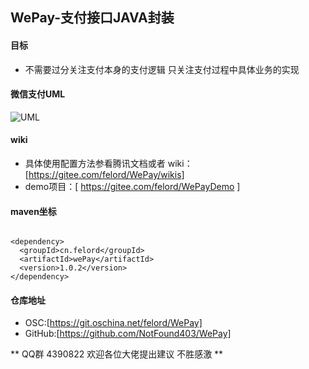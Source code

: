  
 
 
## **WePay-支付接口JAVA封装**
 
 
#### **目标**
 - 不需要过分关注支付本身的支付逻辑 只关注支付过程中具体业务的实现
 
 
#### **微信支付UML**
 ![UML](https://git.oschina.net/uploads/images/2017/0816/151415_9f389a6d_975445.png "UML.png") 
 

 
 
#### **wiki**
 - 具体使用配置方法参看腾讯文档或者 wiki：[https://gitee.com/felord/WePay/wikis]
 - demo项目：[ https://gitee.com/felord/WePayDemo ]
 
#### **maven坐标**
 
 ```   
 
 <dependency>
   <groupId>cn.felord</groupId>
   <artifactId>wePay</artifactId>
   <version>1.0.2</version>
 </dependency>
 
 ```  



#### **仓库地址**
 - OSC:[https://git.oschina.net/felord/WePay]
 - GitHub:[https://github.com/NotFound403/WePay]
 
 
** QQ群 4390822  欢迎各位大佬提出建议 不胜感激 **
 